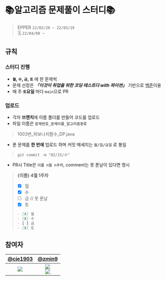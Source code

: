 # 📚알고리즘 문제풀이 스터디📚

> EPPER `22/02/20 ~ 22/03/19`<br>
> 🗓 `22/04/08 ~`

## 규칙

### 스터디 진행

* **`월`, `수`, `금`, `토`** 에 한 문제씩
* 문제 선정은 _**「이것이 취업을 위한 코딩 테스트다 with 파이썬」**_ 기반으로 [백준](https://www.acmicpc.net/)이용
* 매 주 **`토`요일** 마다 `main`으로 PR

### 업로드
* 각자 **브랜치**에 이름 폴더를 만들어 코드를 업로드
* 파일 이름은 `문제번호_문제이름_알고리즘종류`
> 1003번_피보나치함수_DP.java
* 푼 문제를 **한 번에** 업로드 하며 커밋 메세지는 `월/일/요일` 로 통일
> ```git
> git commit -m "02/15/수"
> ```
* PR시 Title은 `이름 n월 n주차`, comment는 못 푼날이 있다면 명시
> **{이름} 4월 1주차**
> - [X] 월 
> - [X] 수
> - [ ] 금  // 못 푼날
> - [X] 토
> ```md
> - [X] 월 
> - [X] 수
> - [ ] 금
> - [X] 토
> ```


## 참여자

|[@cje1903](https://github.com/cje1903)|[@zmin9](https://github.com/zmin9)|
|:------:|:------:|
|<img src="https://img.shields.io/badge/Python-3776AB?style=flat-square&logo=python&logoColor=white"/>|<img src="https://img.shields.io/badge/C++-00599C?style=flat-square&logo=cplusplus&logoColor=white"/><br/><img src="https://img.shields.io/badge/JavaScript-F7DF1E?style=flat-square&logo=javascript&logoColor=black"/>|
